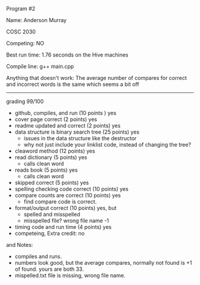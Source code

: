 Program #2

Name: Anderson Murray

COSC 2030

Competing: NO

Best run time: 1.76 seconds on the Hive machines

Compile line: g++ main.cpp

Anything that doesn't work: The average number of compares for correct and incorrect words is the same which seems a bit off

---
grading 99/100<BR>
* github, compiles, and  run (10 points ) yes
* cover page correct (2 points) yes
* readme updated and correct (2 points) yes
* data structure is binary search tree (25 points) yes
  * issues in the data structure like the destructor
  * why not just include your linklist code, instead of changing the tree?
* cleaword method (12 points) yes
* read dictionary (5 points) yes
  * calls clean word
* reads book (5 points) yes
  * calls clean word
* skipped correct (5 points) yes
* spelling checking code correct (10 points) yes
* compare counts are correct (10 points) yes
  * find compare code is correct. 
* format/output correct (10 points) yes, but 
  * spelled and misspelled 
  * misspelled file? wrong file name -1
* timing code and run time (4 points) yes
* competeing, Extra credit: no

and Notes:<BR>
* compiles and runs.
* numbers look good, but the average compares, normally not found is +1 of found.  yours are both 33.
* mispelled.txt file is missing, wrong file name.
